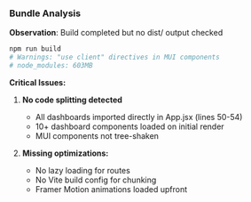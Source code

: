 ### Bundle Analysis

**Observation**: Build completed but no dist/ output checked

```bash
npm run build
# Warnings: "use client" directives in MUI components
# node_modules: 603MB
```

**Critical Issues:**

1. **No code splitting detected**
   - All dashboards imported directly in App.jsx (lines 50-54)
   - 10+ dashboard components loaded on initial render
   - MUI components not tree-shaken

2. **Missing optimizations:**
   - No lazy loading for routes
   - No Vite build config for chunking
   - Framer Motion animations loaded upfront
